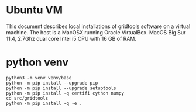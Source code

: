 # Ubuntu VM

This document describes local installations of gridtools software
on a virtual machine.  The host is a MacOSX running Oracle
VirtualBox.  MacOS Big Sur 11.4, 2.7Ghz dual core Intel i5
CPU with 16 GB of RAM.

# python venv

```
python3 -m venv venv/base
python -m pip install --upgrade pip
python -m pip install --upgrade setuptools
python -m pip install -q certifi cython numpy
cd src/gridtools
python -m pip install -q -e .
```
